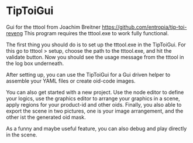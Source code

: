 # TipToiGui

Gui for the tttool from Joachim Breitner https://github.com/entropia/tip-toi-reveng
This program requires the tttool.exe to work fully functional.

The first thing you should do is to set up the tttool.exe in the TipToiGui. 
For this go to tttool > setup, choose the path to the tttool.exe, and hit the validate button. 
Now you should see the usage message from the tttool in the log box underneath.

After setting up, you can use the TipToiGui for a Gui driven helper to assemble your YAML files or create oid-code images.

You can also get started with a new project. 
Use the node editor to define your logics, use the graphics editor to arrange your graphics in a scene, apply regions for your product-id and other oids. 
Finally, you also able to export the scene in two pictures, one is your image arrangement, and the other ist the generated oid mask.

As a funny and maybe useful feature, you can also debug and play directly in the scene.
